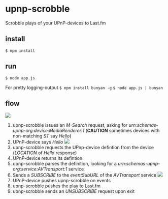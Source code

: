 # upnp-scrobble

Scrobble plays of your UPnP-devices to Last.fm

## install
```$ npm install```

## run
```$ node app.js```

For pretty logging-output
```$ npm install bunyan -g```
```$ node app.js | bunyan```

## flow

![](resources/slide01.jpg)
1. upnp-scrobble issues an *M-Search* request, asking for *urn:schemas-upnp-org:device:MediaRenderer:1* (**CAUTION** sometimes devices with non-matching *ST* say *Hello*)
2. UPnP-device says *Hello*
![](resources/slide02.jpg)
3. upnp-scrobble requests the UPnp-device defintion from the device (*LOCATION* of *Hello* response)
4. UPnP-device returns its defintion
5. upnp-scrobble parses the definition, looking for a *urn:schemas-upnp-org:service:AVTransport:1* service
6. Sends a *SUBSCRIBE* to the *eventSubURL* of the *AVTransport* service
![](resources/slide03.jpg)
7. UPnP-device pushes upnp-scrobble on events
8. upnp-scrobble pushes the play to Last.fm
9. upnp-scrobble sends an *UNSUBSCRIBE* request upon exit